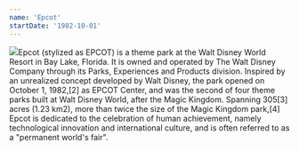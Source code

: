 ```yaml
---
name: 'Epcot'
startDate: '1982-10-01'
---
```


<img src="https://www.retrowdw.com/wp-content/gallery/logos/epcot-3_20120522_1969246836.png" class="align-right" style="max-width: 50%;">Epcot (stylized as EPCOT) is a theme park at the Walt Disney World Resort in Bay Lake, Florida. It is owned and operated by The Walt Disney Company through its Parks, Experiences and Products division. Inspired by an unrealized concept developed by Walt Disney, the park opened on October 1, 1982,[2] as EPCOT Center, and was the second of four theme parks built at Walt Disney World, after the Magic Kingdom. Spanning 305[3] acres (1.23 km2), more than twice the size of the Magic Kingdom park,[4] Epcot is dedicated to the celebration of human achievement, namely technological innovation and international culture, and is often referred to as a "permanent world's fair".
